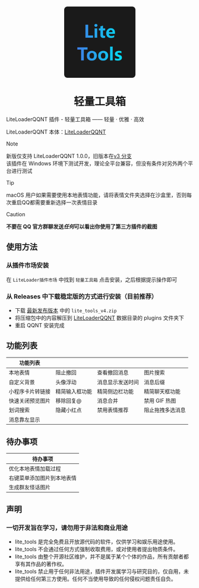 <p align=center>
  <img width="192" height="192" src="./icon.png" />
</p>

<h1 align="center">轻量工具箱</h1>

LiteLoaderQQNT 插件 - 轻量工具箱 —— 轻量 · 优雅 · 高效

LiteLoaderQQNT 本体：[LiteLoaderQQNT](https://github.com/mo-jinran/LiteLoaderQQNT)

> [!NOTE]
> 新版仅支持 LiteLoaderQQNT 1.0.0，旧版本在[v3 分支](https://github.com/xiyuesaves/LiteLoaderQQNT-lite_tools/tree/v3) \
> 该插件在 Windows 环境下测试开发，理论全平台兼容，但没有条件对另外两个平台进行测试

> [!TIP]
> macOS 用户如果需要使用本地表情功能，请将表情文件夹选择在沙盒里，否则每次重启QQ都需要重新选择一次表情目录

> [!CAUTION]
> **不要在 QQ 官方群聊发送*任何*可以看出你使用了第三方插件的截图**

## 使用方法

### 从插件市场安装

在 `LiteLoader插件市场` 中找到 `轻量工具箱` 点击安装，之后根据提示操作即可

### 从 Releases 中下载稳定版的方式进行安装（目前推荐）

- 下载 [最新发布版本](https://github.com/xiyuesaves/LiteLoaderQQNT-lite_tools/releases/latest) 中的 `lite_tools_v4.zip`
- 将压缩包中的内容解压到 [LiteLoaderQQNT](https://github.com/mo-jinran/LiteLoaderQQNT) 数据目录的 plugins 文件夹下
- 重启 QQNT 安装完成

## 功能列表

| 功能列表         |                |                  |                  |
| ---------------- | -------------- | ---------------- | ---------------- |
| 本地表情         | 阻止撤回       | 查看撤回消息     | 图片搜索         |
| 自定义背景       | 头像浮动       | 消息显示发送时间 | 消息后缀         |
| 小程序卡片转链接 | 精简输入框功能 | 精简侧边栏功能   | 精简聊天框功能   |
| 快速关闭预览图片 | 移除回复@      | 消息合并         | 禁用 GIF 热图    |
| 划词搜索         | 隐藏小红点     | 禁用表情推荐     | 阻止拖拽多选消息 |
| 消息靠左显示     |                |                  |                  |

## 待办事项

| 待办事项                                   |
| ------------------------------------------ |
| 优化本地表情加载过程                       |
| 右键菜单添加图片到本地表情                 |
| 生成群友怪话图片                           |

## 声明

### 一切开发旨在学习，请勿用于非法和商业用途

- lite_tools 是完全免费且开放源代码的软件，仅供学习和娱乐用途使用。
- lite_tools 不会通过任何方式强制收取费用，或对使用者提出物质条件。
- lite_tools 由整个开源社区维护，并不是属于某个个体的作品，所有贡献者都享有其作品的著作权。
- lite_tools 禁止用于任何非法用途，插件开发属学习与研究目的，仅自用，未提供给任何第三方使用。任何不当使用导致的任何侵权问题责任自负。
